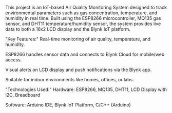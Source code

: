 This project is an IoT-based Air Quality Monitoring System designed to track environmental parameters such as gas concentration, temperature, and humidity in real time. Built using the ESP8266 microcontroller, MQ135 gas sensor, and DHT11 temperature/humidity sensor, the system provides live data to both a 16x2 LCD display and the Blynk IoT platform.

"Key Features:"
Real-time monitoring of air quality, temperature, and humidity.

ESP8266 handles sensor data and connects to Blynk Cloud for mobile/web access.

Visual alerts on LCD display and push notifications via the Blynk app.

Suitable for indoor environments like homes, offices, or labs.

"Technologies Used:"
Hardware: ESP8266, MQ135, DHT11, LCD Display with I2C, Breadboard

Software: Arduino IDE, Blynk IoT Platform, C/C++ (Arduino)
